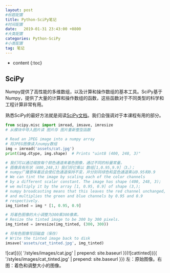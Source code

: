 ```yaml
---
layout: post
#标题配置
title: Python-SciPy笔记
#时间配置
date:   2019-01-31 23:43:00 +0800
#大类配置
categories: Python-SciPy
#小类配置
tag: 笔记
---
```


* content
{:toc}
## SciPy
Numpy提供了高性能的多维数组，以及计算和操作数组的基本工具。SciPy基于Numpy，提供了大量的计算和操作数组的函数，这些函数对于不同类型的科学和工程计算非常有用。

熟悉SciPy的最好方法就是阅读[SciPy文档](https://docs.scipy.org/doc/scipy/reference/index.html)。我们会强调对于本课程有用的部分。
```Python
from scipy.misc import imread, imsave, imresize
# 从模块中导入图片读 图片存 图片重新整型函数

# Read an JPEG image into a numpy array
# 将JPEG图像读入numpy数组
img = imread('assets/cat.jpg')
print(img.dtype, img.shape)  # Prints "uint8 (400, 248, 3)"

# 我们可以通过缩放每个颜色通道来着色图像，通过不同的标量常量。
# 图像具有形状（400,248,3）我们将它乘以 数组[1,0.95,9.9]（3，）；
# numpy广播意味着这会使红色通道保持不变，并分别将绿色和蓝色通道乘以0.95和0.9
# We can tint the image by scaling each of the color channels
# by a different scalar constant. The image has shape (400, 248, 3);
# we multiply it by the array [1, 0.95, 0.9] of shape (3,);
# numpy broadcasting means that this leaves the red channel unchanged,
# and multiplies the green and blue channels by 0.95 and 0.9
# respectively.
img_tinted = img * [1, 0.95, 0.9]

# 将着色图像的大小调整为300乘300像素。
# Resize the tinted image to be 300 by 300 pixels.
img_tinted = imresize(img_tinted, (300, 300))

# 将有色图像写回磁盘（保存）
# Write the tinted image back to disk
imsave('assets/cat_tinted.jpg', img_tinted)
```
![cat]({{ '/styles/images/cat.jpg' | prepend: site.baseurl  }})![cattinted]({{ '/styles/images/cat_tinted.jpg' | prepend: site.baseurl  }})
左：原始图像。右图：着色和调整大小的图像。